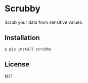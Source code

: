 # Scrubby

Scrub your data from sensitive values.

## Installation

```
$ pip install scrubby
```

## License

MIT